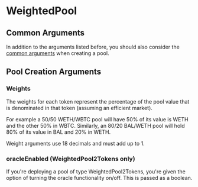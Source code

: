 # WeightedPool

## Common Arguments

In addition to the arguments listed before, you should also consider the [common arguments](./#common-arguments) when creating a pool.&#x20;

## Pool Creation Arguments

### Weights

The weights for each token represent the percentage of the pool value that is denominated in that token (assuming an efficient market).&#x20;

For example a 50/50 WETH/WBTC pool will have 50% of its value is WETH and the other 50% in WBTC. Similarly, an 80/20 BAL/WETH pool will hold 80% of its value in BAL and 20% in WETH.

Weight arguments use 18 decimals and must add up to 1.

### oracleEnabled (WeightedPool2Tokens only)

If you're deploying a pool of type WeightedPool2Tokens, you're given the option of turning the oracle functionality on/off. This is passed as a boolean.
